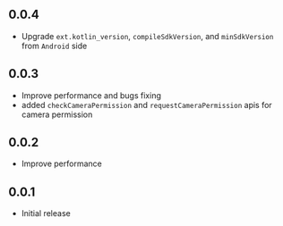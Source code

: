 ## 0.0.4

* Upgrade `ext.kotlin_version`, `compileSdkVersion`, and `minSdkVersion` from `Android` side

## 0.0.3

* Improve performance and bugs fixing
* added `checkCameraPermission` and `requestCameraPermission` apis for camera permission

## 0.0.2

* Improve performance

## 0.0.1

* Initial release
